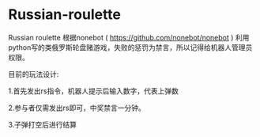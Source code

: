 # Russian-roulette
Russian roulette
根据nonebot ( https://github.com/nonebot/nonebot ) 利用python写的类俄罗斯轮盘赌游戏，失败的惩罚为禁言，所以记得给机器人管理员权限。

目前的玩法设计:

1.首先发出rs指令，机器人提示后输入数字，代表上弹数

2.参与者仅需发出rs即可，中奖禁言一分钟。

3.子弹打空后进行结算
